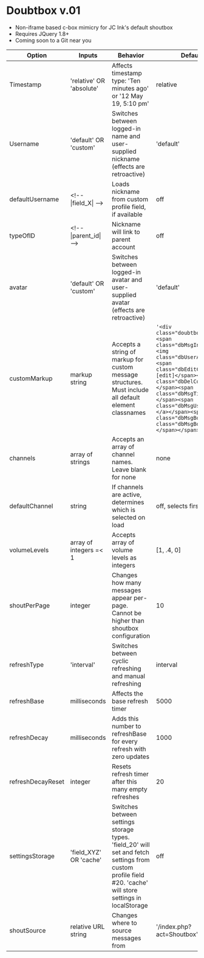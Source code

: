 # Doubtbox v.01
* Non-iframe based c-box mimicry for JC Ink's default shoutbox
* Requires JQuery 1.8+
* Coming soon to a Git near you

| Option  | Inputs | Behavior | Defaults |
| ------------- | ------------- | ------------- | ------------- |
| Timestamp  | 'relative' OR 'absolute'  | Affects timestamp type: 'Ten minutes ago' or '12 May 19, 5:10 pm' | relative  |
| Username  | 'default' OR 'custom'  | Switches between logged-in name and user-supplied nickname (effects are retroactive) | 'default'  |
| defaultUsername  | \<!-- \|field_X\| -->  | Loads nickname from custom profile field, if available | off  |
| typeOfID  | \<!-- \|parent_id\| -->  | Nickname will link to parent account | off  |
| avatar  | 'default' OR 'custom'  | Switches between logged-in avatar and user-supplied avatar (effects are retroactive)  | 'default'  |
| customMarkup | markup string  | Accepts a string of markup for custom message structures. Must include all default element classnames  | `'<div class="doubtboxMessage"><span class="dbMsgInnerWrap"><img class="dbUserAvatar"><span class="dbEditControl">[edit]</span><span class="dbDelControl">[X]</span><span class="dbMsgTime"></span><span class="dbMsgUser"><a></a></span><span class="dbMsgBodyWrap"><p class="dbMsgBody"></p></span></span></div>'` |
| channels  | array of strings  | Accepts an array of channel names. Leave blank for none  | none  |
| defaultChannel  | string  | If channels are active, determines which is selected on load  | off, selects first channel  |
| volumeLevels  | array of integers =< 1  | Accepts array of volume levels as integers  | [1, .4, 0]  |
| shoutPerPage  | integer  | Changes how many messages appear per-page. Cannot be higher than shoutbox configuration  | 10  |
| refreshType  | 'interval' | Switches between cyclic refreshing and manual refreshing  | interval  |
| refreshBase  | milliseconds | Affects the base refresh timer   | 5000  |
| refreshDecay  | milliseconds | Adds this number to refreshBase for every refresh with zero updates | 1000  |
| refreshDecayReset  | integer | Resets refresh timer after this many empty refreshes  | 20 |
| settingsStorage  | 'field_XYZ' OR 'cache' | Switches between settings storage types. 'field_20' will set and fetch settings from custom profile field #20. 'cache' will store settings in localStorage  | off  |
| shoutSource  | relative URL string | Changes where to source messages from  | '/index.php?act=Shoutbox'  |
